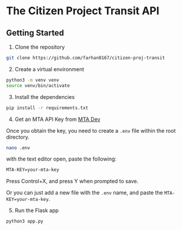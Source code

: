 # The Citizen Project Transit API

## Getting Started

1. Clone the repository
```bash
git clone https://github.com/farhan0167/citizen-proj-transit
```
2. Create a virtual environment
```bash
python3 -m venv venv
source venv/bin/activate
```
3. Install the dependencies
```bash
pip install -r requirements.txt
```
4. Get an MTA API Key from [MTA Dev](https://new.mta.info/developers)

Once you obtain the key, you need to create a `.env` file within the root directory.
```bash
nano .env
```
with the text editor open, paste the following:
```bash
MTA-KEY=your-mta-key
```
Press Control+X, and press Y when prompted to save.

Or you can just add a new file with the `.env` name, and paste the `MTA-KEY=your-mta-key`.

5. Run the Flask app

```bash
python3 app.py
```
